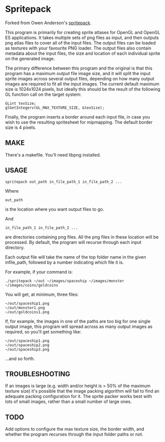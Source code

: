 # Spritepack

Forked from Owen Anderson's [spritepack](https://github.com/resistor/spritepack).

This program is primarily for creating sprite atlases for OpenGL and OpenGL ES applications.  It takes multiple sets of png files as input, and then outputs png atlas files to cover all of the input files.  The output files can be loaded as textures with your favourite PNG loader.  The output files also contain metadata about the input files, the size and location of each individual sprite on the generated image.

The primary difference between this program and the original is that this program has a maximum output file image size, and it will split the input sprite images across several output files, depending on how many output images are required to fit all the input images.  The current default maximum size is 1024x1024 pixels, but ideally this should be the result of the following GL function call on the target system:

    GLint texSize; 
    glGetIntegerv(GL_MAX_TEXTURE_SIZE, &texSize);

Finally, the program inserts a border around each input file, in case you wish to use the resulting spritesheet for mipmapping.  The default border size is 4 pixels.


## MAKE

There's a makefile.  You'll need libpng installed.


## USAGE

    spritepack out_path in_file_path_1 in_file_path_2 ...

Where

    out_path

is the location where you want output files to go.

And

    in_file_path_1 in_file_path_2 ... 

are directories containing png files.  All the png files in these location will be processed.  By default, the program will recurse through each input directory.

Each output file will take the name of the top folder name in the given infile_path, followed by a number indicating which file it is.

For example, if your command is:

    ./spritepack ~/out ~/images/spaceship ~/images/monster ~/images/coins/goldcoins

You will get, at minimum, three files:

    ~/out/spaceship1.png
    ~/out/monster1.png
    ~/out/goldcoins1.png

If, for example, the images in one of the paths are too big for one single output image, this program will spread across as many output images as required, so you'll get something like:

    ~/out/spaceship1.png
    ~/out/spaceship2.png
    ~/out/spaceship3.png

...and so forth.


## TROUBLESHOOTING

If an images is large (e.g. width and/or height is > 50% of the maximum texture size) it's possible that the image packing algorithm will fail to find an adequate packing configuration for it.  The sprite packer works best with lots of small images, rather than a small number of large ones.


## TODO

Add options to configure the max texture size, the border width, and whether the program recurses through the input folder paths or not.